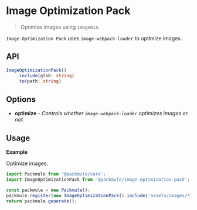 # Image Optimization Pack
> Optimize images using `imagemin`.

`Image Optimization Pack` uses `image-webpack-loader` to optimize images.

## API
```ts
ImageOptimizationPack()
    .include(glob: string)
    .to(path: string)
```

## Options
* **optimize** - *Controls whether `image-webpack-loader` optimizes images or not.*

## Usage

**Example**

Optimize images.

```ts
import Packmule from '@packmule/core';
import ImageOptimizationPack from '@packmule/image-optimization-pack';

const packmule = new Packmule();
packmule.register(new ImageOptimizationPack().include('assets/images/**').to('images/'));
return packmule.generate();
```
